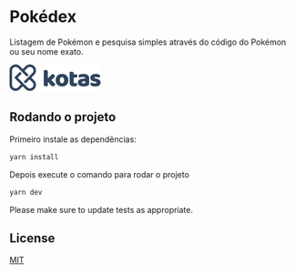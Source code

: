 # Pokédex

Listagem de Pokémon e pesquisa simples através do código do Pokémon ou seu nome exato.

![Banner](src/assets/logo.svg)

## Rodando o projeto

Primeiro instale as dependências:

```bash
yarn install
```

Depois execute o comando para rodar o projeto

```bash
yarn dev
```

Please make sure to update tests as appropriate.

## License

[MIT](https://choosealicense.com/licenses/mit/)
